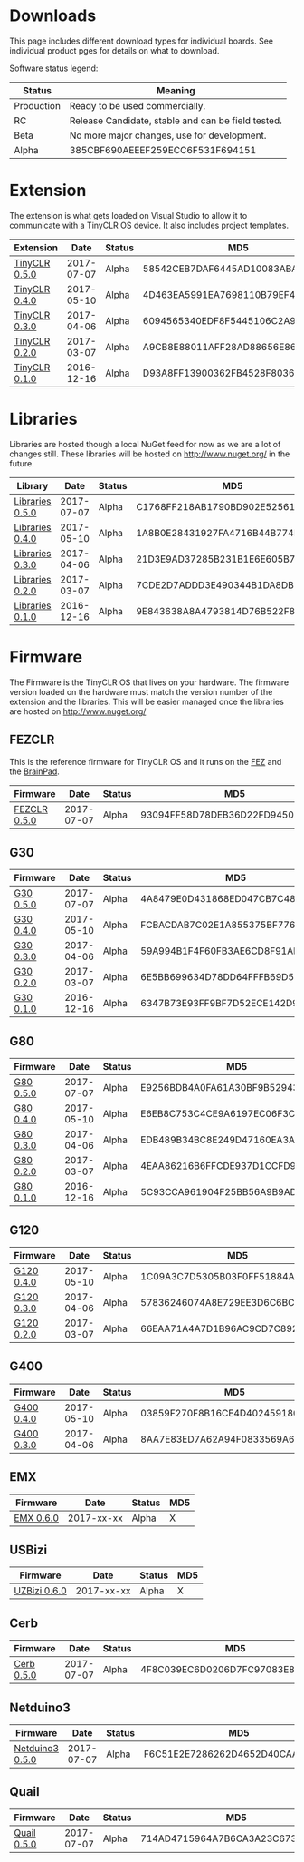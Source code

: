 # Downloads
This page includes different download types for individual boards. See individual product pges for details on what to download.

Software status legend:

Status | Meaning
--- | ---
Production | Ready to be used commercially.
RC | Release Candidate, stable and can be field tested.
Beta | No more major changes, use for development.
Alpha | 385CBF690AEEEF259ECC6F531F694151 | Use for tying things out and provide feedback. Major changes to come.

# Extension
The extension is what gets loaded on Visual Studio to allow it to communicate with a TinyCLR OS device. It also includes project templates.

Extension | Date | Status | MD5
--- | --- | --- | ---
[TinyCLR 0.5.0](http://files.ghielectronics.com/downloads/TinyCLR/Extension/GHIElectronics.TinyCLR.VisualStudio.0.5.0.vsix) | 2017-07-07 | Alpha | 58542CEB7DAF6445AD10083ABA73D834
[TinyCLR 0.4.0](http://files.ghielectronics.com/downloads/TinyCLR/Extension/GHIElectronics.TinyCLR.VisualStudio.0.4.0.vsix) | 2017-05-10 | Alpha | 4D463EA5991EA7698110B79EF4DB6B8B
[TinyCLR 0.3.0](http://files.ghielectronics.com/downloads/TinyCLR/Extension/GHIElectronics.TinyCLR.VisualStudio.0.3.0.vsix) | 2017-04-06 | Alpha | 6094565340EDF8F5445106C2A9B1441C
[TinyCLR 0.2.0](http://files.ghielectronics.com/downloads/TinyCLR/Extension/GHIElectronics.TinyCLR.VisualStudio.0.2.0.vsix) | 2017-03-07 | Alpha | A9CB8E88011AFF28AD88656E86C73A31
[TinyCLR 0.1.0](http://files.ghielectronics.com/downloads/TinyCLR/Extension/GHIElectronics.TinyCLR.VisualStudio.0.1.0.vsix) | 2016-12-16 | Alpha | D93A8FF13900362FB4528F8036D46612

# Libraries
Libraries are hosted though a local NuGet feed for now as we are a lot of changes still. These libraries will be hosted on http://www.nuget.org/ in the future.

Library | Date | Status | MD5
--- | --- | --- | ---
[Libraries 0.5.0](http://files.ghielectronics.com/downloads/TinyCLR/Libraries/GHIElectronics.TinyCLR.Libraries.0.5.0.zip) | 2017-07-07 | Alpha | C1768FF218AB1790BD902E52561C0CE5 
[Libraries 0.4.0](http://files.ghielectronics.com/downloads/TinyCLR/Libraries/GHIElectronics.TinyCLR.Libraries.0.4.0.zip) | 2017-05-10 | Alpha | 1A8B0E28431927FA4716B44B774FDF90 
[Libraries 0.3.0](http://files.ghielectronics.com/downloads/TinyCLR/Libraries/GHIElectronics.TinyCLR.Libraries.0.3.0.zip) | 2017-04-06 | Alpha | 21D3E9AD37285B231B1E6E605B7CA709 
[Libraries 0.2.0](http://files.ghielectronics.com/downloads/TinyCLR/Libraries/GHIElectronics.TinyCLR.Libraries.0.2.0.zip) | 2017-03-07 | Alpha | 7CDE2D7ADDD3E490344B1DA8DB342F8D 
[Libraries 0.1.0](http://files.ghielectronics.com/downloads/TinyCLR/Libraries/GHIElectronics.TinyCLR.Libraries.0.1.0.zip) | 2016-12-16 | Alpha | 9E843638A8A4793814D76B522F8CBF1A 

# Firmware
The Firmware is the TinyCLR OS that lives on your hardware. The firmware version loaded on the hardware must match the version number of the extension and the libraries. This will be easier managed once the libraries are hosted on http://www.nuget.org/

## FEZCLR
This is the reference firmware for TinyCLR OS and it runs on the [FEZ](../hardware/products/fez.md) and the [BrainPad](../brainpad/intro.md).

Firmware | Date | Status | MD5
--- | --- | --- | ---
[FEZCLR 0.5.0](http://files.ghielectronics.com/downloads/TinyCLR/Firmware/FEZCLR/FEZCLR%20Firmware.0.5.0.glb) | 2017-07-07 | Alpha | 93094FF58D78DEB36D22FD9450737362

## G30
Firmware | Date | Status | MD5
--- | --- | --- | ---
[G30 0.5.0](http://files.ghielectronics.com/downloads/TinyCLR/Firmware/G30/G30%20Firmware.0.5.0.ghi) | 2017-07-07 | Alpha | 4A8479E0D431868ED047CB7C482511CE 
[G30 0.4.0](http://files.ghielectronics.com/downloads/TinyCLR/Firmware/G30/G30%20Firmware.0.4.0.ghi) | 2017-05-10 | Alpha | FCBACDAB7C02E1A855375BF776EEE2FB
[G30 0.3.0](http://files.ghielectronics.com/downloads/TinyCLR/Firmware/G30/G30%20Firmware.0.3.0.ghi) | 2017-04-06 | Alpha | 59A994B1F4F60FB3AE6CD8F91AB01650
[G30 0.2.0](http://files.ghielectronics.com/downloads/TinyCLR/Firmware/G30/G30%20Firmware.0.2.0.ghi) | 2017-03-07 | Alpha | 6E5BB699634D78DD64FFFB69D547A58F
[G30 0.1.0](http://files.ghielectronics.com/downloads/TinyCLR/Firmware/G30/G30%20Firmware.0.1.0.ghi) | 2016-12-16 | Alpha | 6347B73E93FF9BF7D52ECE142D9F2ECB

## G80
Firmware | Date | Status | MD5
--- | --- | --- | ---
[G80 0.5.0](http://files.ghielectronics.com/downloads/TinyCLR/Firmware/G80/G80%20Firmware.0.5.0.ghi) | 2017-07-07 | Alpha | E9256BDB4A0FA61A30BF9B5294354618 
[G80 0.4.0](http://files.ghielectronics.com/downloads/TinyCLR/Firmware/G80/G80%20Firmware.0.4.0.ghi) | 2017-05-10 | Alpha | E6EB8C753C4CE9A6197EC06F3C4CB848
[G80 0.3.0](http://files.ghielectronics.com/downloads/TinyCLR/Firmware/G80/G80%20Firmware.0.3.0.ghi) | 2017-04-06 | Alpha | EDB489B34BC8E249D47160EA3AFE466C
[G80 0.2.0](http://files.ghielectronics.com/downloads/TinyCLR/Firmware/G80/G80%20Firmware.0.2.0.ghi) | 2017-03-07 | Alpha | 4EAA86216B6FFCDE937D1CCFD9558356
[G80 0.1.0](http://files.ghielectronics.com/downloads/TinyCLR/Firmware/G80/G80%20Firmware.0.1.0.ghi) | 2016-12-16 | Alpha | 5C93CCA961904F25BB56A9B9AD7C501A

## G120
Firmware | Date | Status | MD5
--- | --- | --- | ---
[G120 0.4.0](http://files.ghielectronics.com/downloads/TinyCLR/Firmware/G120/G120%20Firmware.0.4.0.ghi) | 2017-05-10 | Alpha | 1C09A3C7D5305B03F0FF51884ACBD2F2
[G120 0.3.0](http://files.ghielectronics.com/downloads/TinyCLR/Firmware/G120/G120%20Firmware.0.3.0.ghi) | 2017-04-06 | Alpha | 57836246074A8E729EE3D6C6BCF76F55
[G120 0.2.0](http://files.ghielectronics.com/downloads/TinyCLR/Firmware/G120/G120%20Firmware.0.2.0.ghi) | 2017-03-07 | Alpha | 66EAA71A4A7D1B96AC9CD7C892DAA3CE

## G400
Firmware | Date | Status | MD5
--- | --- | --- | ---
[G400 0.4.0](http://files.ghielectronics.com/downloads/TinyCLR/Firmware/G400/G400%20Firmware.0.4.0.ghi) | 2017-05-10 | Alpha | 03859F270F8B16CE4D40245918065E88
[G400 0.3.0](http://files.ghielectronics.com/downloads/TinyCLR/Firmware/G400/G400%20Firmware.0.3.0.ghi) | 2017-04-06 | Alpha | 8AA7E83ED7A62A94F0833569A6A12FEE

## EMX
Firmware | Date | Status | MD5
--- | --- | --- | ---
[EMX 0.6.0](http://files.ghielectronics.com/downloads/TinyCLR/Firmware/EMX/EMX%20Firmware.0.6.0.glb) | 2017-xx-xx | Alpha | X

## USBizi
Firmware | Date | Status | MD5
--- | --- | --- | ---
[UZBizi 0.6.0](http://files.ghielectronics.com/downloads/TinyCLR/Firmware/USBizi/UZBizi%20Firmware.0.6.0.glb) | 2017-xx-xx | Alpha | X

## Cerb
Firmware | Date | Status | MD5
--- | --- | --- | ---
[Cerb 0.5.0](http://files.ghielectronics.com/downloads/TinyCLR/Firmware/Cerb/Cerb%20Firmware.0.5.0.glb) | 2017-07-07 | Alpha | 4F8C039EC6D0206D7FC97083E8765EC7 

## Netduino3
Firmware | Date | Status | MD5
--- | --- | --- | ---
[Netduino3 0.5.0](http://files.ghielectronics.com/downloads/TinyCLR/Firmware/Netduino/Netduino3%20Firmware.0.5.0.hex) | 2017-07-07 | Alpha | F6C51E2E7286262D4652D40CAAB1731A

## Quail
Firmware | Date | Status | MD5
--- | --- | --- | ---
[Quail 0.5.0](http://files.ghielectronics.com/downloads/TinyCLR/Firmware/Quail/Quail%20Firmware.0.5.0.hex) | 2017-07-07 | Alpha | 714AD4715964A7B6CA3A23C67370A5EA

